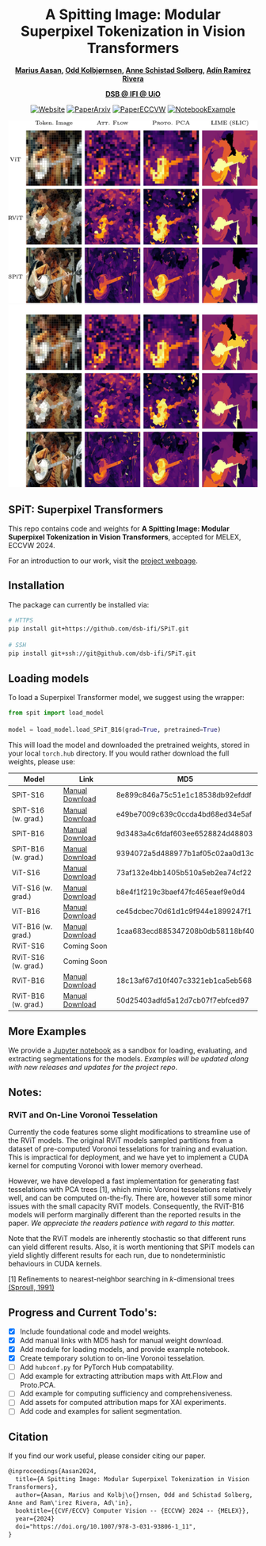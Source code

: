 <div align="center">

# A Spitting Image: Modular Superpixel Tokenization in Vision Transformers

**[Marius Aasan](https://www.mn.uio.no/ifi/english/people/aca/mariuaas/), [Odd Kolbjørnsen](https://www.mn.uio.no/math/english/people/aca/oddkol/), [Anne Schistad Solberg](https://www.mn.uio.no/ifi/english/people/aca/anne/), [Adín Ramírez Rivera](https://www.mn.uio.no/ifi/english/people/aca/adinr/)** <br>


**[DSB @ IFI @ UiO](https://www.mn.uio.no/ifi/english/research/groups/dsb/)** <br>

[![Website](https://img.shields.io/badge/Website-green)](https://dsb-ifi.github.io/SPiT/)
[![PaperArxiv](https://img.shields.io/badge/Paper-arXiv-red)](https://arxiv.org/abs/2408.07680)
[![PaperECCVW](https://img.shields.io/badge/Paper-ECCVW_2024-blue)](https://doi.org/10.1007/978-3-031-93806-1_11)
[![NotebookExample](https://img.shields.io/badge/Notebook-Example-orange)](https://nbviewer.jupyter.org/github/dsb-ifi/SPiT/blob/main/notebooks/eval_in1k.ipynb) <br>

![SPiT Figure 1](/assets/fig1.png#gh-light-mode-only "Examples of feature maps from SPiT-B16")
![SPiT Figure 1](/assets/fig1_dark.png#gh-dark-mode-only "Examples of feature maps from SPiT-B16")

</div>

## SPiT: Superpixel Transformers

This repo contains code and weights for **A Spitting Image: Modular Superpixel Tokenization in Vision Transformers**, accepted for MELEX, ECCVW 2024.

For an introduction to our work, visit the [project webpage](https://dsb-ifi.github.io/SPiT/). 

## Installation

The package can currently be installed via:

```bash
# HTTPS
pip install git+https://github.com/dsb-ifi/SPiT.git

# SSH
pip install git+ssh://git@github.com/dsb-ifi/SPiT.git
```

## Loading models

To load a Superpixel Transformer model, we suggest using the wrapper:

```python
from spit import load_model

model = load_model.load_SPiT_B16(grad=True, pretrained=True)
```

This will load the model and downloaded the pretrained weights, stored in your local `torch.hub` directory. If you would rather download the full weights, please use:

| Model | Link | MD5 |
|-|-|-|
| SPiT-S16 | [Manual Download](https://uio-my.sharepoint.com/:u:/g/personal/mariuaas_uio_no/EZ57Sad2uf9Dizwm3VYhvw4BVdHOxsEJcgyf4vgKsdmgZg) |8e899c846a75c51e1c18538db92efddf|
| SPiT-S16 (w. grad.) | [Manual Download](https://uio-my.sharepoint.com/:u:/g/personal/mariuaas_uio_no/Eb9FViSwap5JqYe1mtlC3jQBE-nAMG88MfJfmypT_J8r0Q) |e49be7009c639c0ccda4bd68ed34e5af|
| SPiT-B16 | [Manual Download](https://uio-my.sharepoint.com/:u:/g/personal/mariuaas_uio_no/EXhsshO-DvlIii87kyyEVtoBRFbZaTp8SqTgDJhQ1iQIBw) |9d3483a4c6fdaf603ee6528824d48803|
| SPiT-B16 (w. grad.) | [Manual Download](https://uio-my.sharepoint.com/:u:/g/personal/mariuaas_uio_no/EcahlrAzXZ5Bsozrqs4dWLABHFX-V5VH8jQR5ygHhZH30A) |9394072a5d488977b1af05c02aa0d13c|
| ViT-S16 | [Manual Download](https://uio-my.sharepoint.com/:u:/g/personal/mariuaas_uio_no/EWqHDQvY5V5PjKkMmO5fcFEBKuN6WTfr4a99u8vpNT67WQ) |73af132e4bb1405b510a5eb2ea74cf22|
| ViT-S16 (w. grad.)    | [Manual Download](https://uio-my.sharepoint.com/:u:/g/personal/mariuaas_uio_no/EenEECYQaQZFl_GeU2N9q7YB-XOHNyaJXHnC74qREU3cSQ) |b8e4f1f219c3baef47fc465eaef9e0d4|
| ViT-B16 | [Manual Download](https://uio-my.sharepoint.com/:u:/g/personal/mariuaas_uio_no/EUWJM_RY9IRPvM9dsp2Zzi8B6ZOnhQ_C666TMESzmAQ0sQ) |ce45dcbec70d61d1c9f944e1899247f1|
| ViT-B16 (w. grad.)    | [Manual Download](https://uio-my.sharepoint.com/:u:/g/personal/mariuaas_uio_no/EdGx5GaXRshPpOh0gsCHU4cBeZ0FxexzuBm7vTtm67nuTw) |1caa683ecd885347208b0db58118bf40|
|RViT-S16| Coming Soon | |
| RViT-S16 (w. grad.) | Coming Soon | |
| RViT-B16 | [Manual Download](https://uio-my.sharepoint.com/:u:/g/personal/mariuaas_uio_no/Ed9R0bQOmslLiPnFX_P0hRoBUf_zQ4pfHXZ3BpQ4iW8JYA) |18c13af67d10f407c3321eb1ca5eb568|
| RViT-B16 (w. grad.) | [Manual Download](https://uio-my.sharepoint.com/:u:/g/personal/mariuaas_uio_no/EflpV7TP04RKmxg1qfiNovUBo149q0P9j4tmoOTQ-NkV-Q) |50d25403adfd5a12d7cb07f7ebfced97|


## More Examples

We provide a [Jupyter notebook](https://nbviewer.jupyter.org/github/dsb-ifi/SPiT/blob/main/notebooks/eval_in1k.ipynb) as a sandbox for loading, evaluating, and extracting segmentations for the models. *Examples will be updated along with new releases and updates for the project repo*.

## Notes:

### RViT and On-Line Voronoi Tesselation

Currently the code features some slight modifications to streamline use of the RViT models. The original RViT models sampled partitions from a dataset of pre-computed Voronoi tesselations for training and evaluation. This is impractical for deployment, and we have yet to implement a CUDA kernel for computing Voronoi with lower memory overhead.

However, we have developed a fast implementation for generating fast tesselations with PCA trees [1], which mimic Voronoi tesselations relatively well, and can be computed on-the-fly. There are, however still some minor issues with the small capacity RViT models. Consequently, the RViT-B16 models will perform marginally different than the reported results in the paper. *We appreciate the readers patience with regard to this matter.*

Note that the RViT models are inherently stochastic so that different runs can yield different results. Also, it is worth mentioning that SPiT models can yield slightly different results for each run, due to nondeterministic behaviours in CUDA kernels.


[1] Refinements to nearest-neighbor searching in $k$-dimensional trees [(Sproull, 1991)](https://doi.org/10.1007/BF01759061)

## Progress and Current Todo's:

- [X] Include foundational code and model weights.
- [X] Add manual links with MD5 hash for manual weight download.
- [X] Add module for loading models, and provide example notebook.
- [X] Create temporary solution to on-line Voronoi tesselation.
- [ ] Add `hubconf.py` for PyTorch Hub compatability.
- [ ] Add example for extracting attribution maps with Att.Flow and Proto.PCA.
- [ ] Add example for computing sufficiency and comprehensiveness.
- [ ] Add assets for computed attribution maps for XAI experiments.
- [ ] Add code and examples for salient segmentation.

## Citation

If you find our work useful, please consider citing our paper.

```
@inproceedings{Aasan2024,
  title={A Spitting Image: Modular Superpixel Tokenization in Vision Transformers},
  author={Aasan, Marius and Kolbj\o{}rnsen, Odd and Schistad Solberg, Anne and Ram\'irez Rivera, Ad\'in},
  booktitle={{CVF/ECCV} Computer Vision -- {ECCVW} 2024 -- {MELEX}},
  year={2024}
  doi="https://doi.org/10.1007/978-3-031-93806-1_11",
}
```
